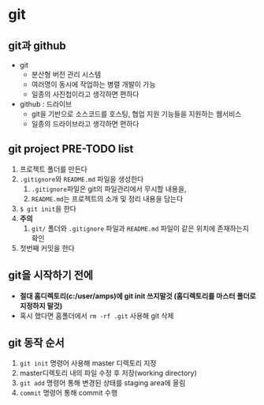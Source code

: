 # git

## git과 github

* git 
  * 분산형 버전 관리 시스템
  * 여러명이 동시에 작업하는 병렬 개발이 가능
  * 일종의 사진첩이라고 생각하면 편하다
* github : 드라이브
  * git을 기반으로 소스코드를 호스팅, 협업 지원 기능들을 지원하는 웹서비스
  * 일종의 드라이브라고 생각하면 편하다

## git project PRE-TODO list

1. 프로젝트 폴더를 만든다
2. `.gitignore`와 `README.md` 파일을 생성한다
   1. `.gitignore`파일은 git의 파일관리에서 무시할 내용을,
   2. `README.md`는 프로젝트의 소개 및 정리 내용을 담는다
3. `$ git init`을 한다
4. **주의**
   1. `git/` 폴더와 `.gitignore` 파일과 `README.md` 파일이 같은 위치에 존재하는지 확인
5. 첫번째 커밋을 한다

## git을 시작하기 전에

* <strong>절대 홈디렉토리(c:/user/amps)에 git init 쓰지말것 (홈디렉토리를 마스터 폴더로 지정하지 말것)</strong>
* 혹시 했다면 홈폴더에서 `rm -rf .git` 사용해 git 삭제

## git 동작 순서

1. `git init` 명령어 사용해 master 디렉토리 지정
2. master디렉토리 내의 파일 수정 후 저장(working directory)
3. `git add` 명령어 통해 변경된 상태를 staging area에 올림
4. `commit` 명령어 통해 commit 수행 
